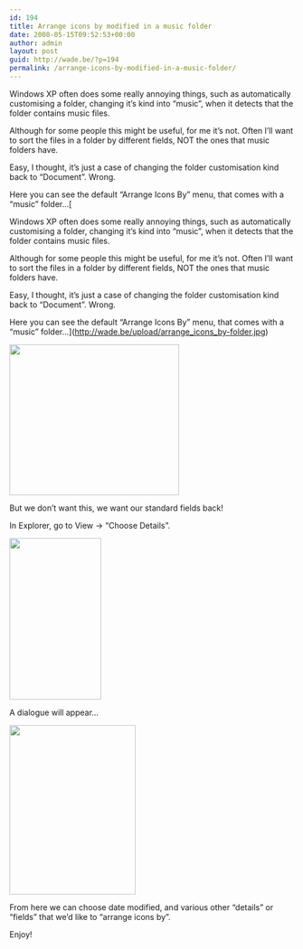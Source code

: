```yaml
---
id: 194
title: Arrange icons by modified in a music folder
date: 2008-05-15T09:52:53+00:00
author: admin
layout: post
guid: http://wade.be/?p=194
permalink: /arrange-icons-by-modified-in-a-music-folder/
---
```

<p class="lead">
  Windows XP often does some really annoying things, such as automatically customising a folder, changing it&#8217;s kind into &#8220;music&#8221;, when it detects that the folder contains music files.
</p>

Although for some people this might be useful, for me it&#8217;s not. Often I&#8217;ll want to sort the files in a folder by different fields, NOT the ones that music folders have.

Easy, I thought, it&#8217;s just a case of changing the folder customisation kind back to &#8220;Document&#8221;. Wrong.

<!--more-->

Here you can see the default &#8220;Arrange Icons By&#8221; menu, that comes with a &#8220;music&#8221; folder&#8230;[<p class="lead">
  Windows XP often does some really annoying things, such as automatically customising a folder, changing it&#8217;s kind into &#8220;music&#8221;, when it detects that the folder contains music files.
</p>

Although for some people this might be useful, for me it&#8217;s not. Often I&#8217;ll want to sort the files in a folder by different fields, NOT the ones that music folders have.

Easy, I thought, it&#8217;s just a case of changing the folder customisation kind back to &#8220;Document&#8221;. Wrong.

<!--more-->

Here you can see the default &#8220;Arrange Icons By&#8221; menu, that comes with a &#8220;music&#8221; folder&#8230;](http://wade.be/upload/arrange_icons_by-folder.jpg) 

[<img class="alignnone size-medium wp-image-196" title="arrange_icons_by-folder" src="http://wade.be/upload/arrange_icons_by-folder-300x267.jpg" alt="" width="300" height="267" />](http://wade.be/upload/arrange_icons_by-folder.jpg) 

But we don&#8217;t want this, we want our standard fields back!

In Explorer, go to View -> &#8220;Choose Details&#8221;.

[<img class="alignnone size-medium wp-image-197" title="arrange_icons_by-view-menu" src="http://wade.be/upload/arrange_icons_by-view-menu.jpg" alt="" width="162" height="286" />](http://wade.be/upload/arrange_icons_by-view-menu.jpg) 

A dialogue will appear&#8230;

[<img class="alignnone size-medium wp-image-198" title="arrange_icons_by-choose-details" src="http://wade.be/upload/arrange_icons_by-choose-details-223x300.jpg" alt="" width="223" height="300" />](http://wade.be/upload/arrange_icons_by-choose-details.jpg) 

From here we can choose date modified, and various other &#8220;details&#8221; or &#8220;fields&#8221; that we&#8217;d like to &#8220;arrange icons by&#8221;.

Enjoy!